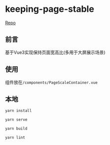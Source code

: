 # keeping-page-stable

[Repo](https://github.com/BiYuqi/page-scale-container)

## 前言
基于Vue3实现保持页面宽高比(多用于大屏展示场景)

## 使用
组件放在`/components/PageScaleContainer.vue`

## 本地
```sh
yarn install

yarn serve

yarn build

yarn lint
```
